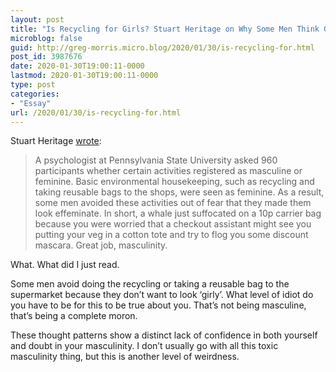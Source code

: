 ```yaml
---
layout: post
title: "Is Recycling for Girls? Stuart Heritage on Why Some Men Think Green Means Girly | Men&#x27;s Health UK"
microblog: false
guid: http://greg-morris.micro.blog/2020/01/30/is-recycling-for.html
post_id: 3987676
date: 2020-01-30T19:00:11-0000
lastmod: 2020-01-30T19:00:11-0000
type: post
categories:
- "Essay"
url: /2020/01/30/is-recycling-for.html
---
```

<!--kg-card-begin: html--><p>Stuart Heritage <a href="https://apple.news/AZbs37eluSVqIMiPzi2mMKA">wrote</a>:</p>
<blockquote><p>A psychologist at Pennsylvania State University asked 960 participants whether certain activities registered as masculine or feminine. Basic environmental housekeeping, such as recycling and taking reusable bags to the shops, were seen as feminine. As a result, some men avoided these activities out of fear that they made them look effeminate. In short, a whale just suffocated on a 10p carrier bag because you were worried that a checkout assistant might see you putting your veg in a cotton tote and try to flog you some discount mascara. Great job, masculinity.</p></blockquote>
<p>What. What did I just read.</p>
<p>Some men avoid doing the recycling or taking a reusable bag to the supermarket because they don’t want to look ‘girly’. What level of idiot do you have to be for this to be true about you. That’s not being masculine, that’s being a complete moron.</p>
<p>These thought patterns show a distinct lack of confidence in both yourself and doubt in your masculinity. I don’t usually go with all this toxic masculinity thing, but this is another level of weirdness.</p>
<!--kg-card-end: html-->
